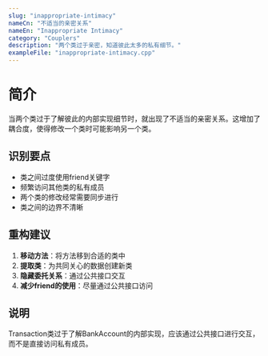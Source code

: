 ```yaml
---
slug: "inappropriate-intimacy"
nameCn: "不适当的亲密关系"
nameEn: "Inappropriate Intimacy"
category: "Couplers"
description: "两个类过于亲密，知道彼此太多的私有细节。"
exampleFile: "inappropriate-intimacy.cpp"
---
```


# 简介

当两个类过于了解彼此的内部实现细节时，就出现了不适当的亲密关系。这增加了耦合度，使得修改一个类时可能影响另一个类。

## 识别要点

- 类之间过度使用friend关键字
- 频繁访问其他类的私有成员
- 两个类的修改经常需要同步进行
- 类之间的边界不清晰

## 重构建议

1. **移动方法**：将方法移到合适的类中
2. **提取类**：为共同关心的数据创建新类
3. **隐藏委托关系**：通过公共接口交互
4. **减少friend的使用**：尽量通过公共接口访问

## 说明

Transaction类过于了解BankAccount的内部实现，应该通过公共接口进行交互，而不是直接访问私有成员。